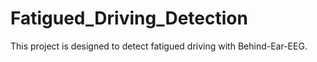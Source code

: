 # Fatigued_Driving_Detection
This project is designed to detect fatigued driving with Behind-Ear-EEG.
